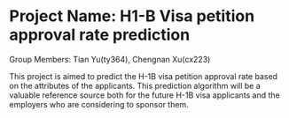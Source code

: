 # Project Name: H1-B Visa petition approval rate prediction

Group Members: Tian Yu(ty364), Chengnan Xu(cx223) 

This project is aimed to predict the H-1B visa petition approval rate based on the attributes of the applicants. This prediction algorithm will be a valuable reference source both for the future H-1B visa applicants and the employers who are considering to sponsor them.
